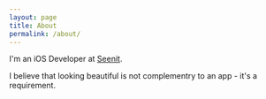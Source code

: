 ```yaml
---
layout: page
title: About
permalink: /about/
---
```


I'm an iOS Developer at [Seenit](https://seenit.io).

I believe that looking beautiful is not complementry to an app - it's a requirement.
